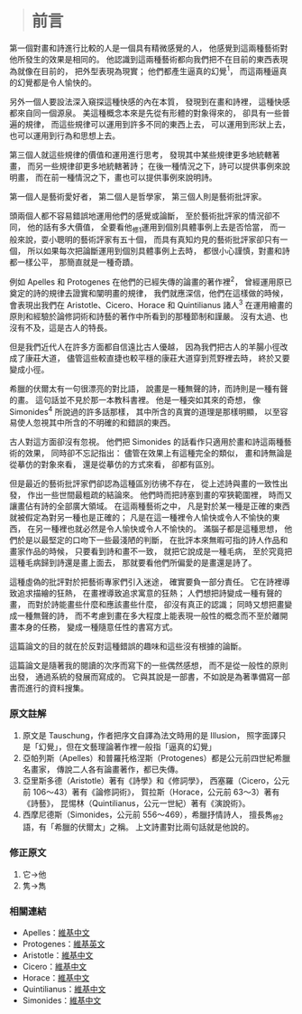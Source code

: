 > # 前言 #

第一個對畫和詩進行比較的人是一個具有精微感覺的人，
他感覺到這兩種藝術對他所發生的效果是相同的。
他認識到這兩種藝術都向我們把不在目前的東西表現為就像在目前的，
把外型表現為現實；
他們都產生逼真的幻覺<sup>1</sup>，
而這兩種逼真的幻覺都是令人愉快的。

另外一個人要設法深入窺探這種快感的內在本質，
發現到在畫和詩裡，
這種快感都來自同一個源泉。
美這種概念本來是先從有形體的對象得來的，
卻具有一些普遍的規律，
而這些規律可以運用到許多不同的東西上去，
可以運用到形狀上去，
也可以運用到行為和思想上去。

第三個人就這些規律的價值和運用進行思考，
發現其中某些規律更多地統轄著畫，
而另一些規律卻更多地統轄著詩；
在後一種情況之下，詩可以提供事例來說明畫，
而在前一種情況之下，畫也可以提供事例來說明詩。

第一個人是藝術愛好者，
第二個人是哲學家，
第三個人則是藝術批評家。

頭兩個人都不容易錯誤地運用他們的感覺或論斷，
至於藝術批評家的情況卻不同，
他的話有多大價值，
全要看他<sub>修1</sub>運用到個別具體事例上去是否恰當，
而一般來說，耍小聰明的藝術評家有五十個，
而具有真知灼見的藝術批評家卻只有一個，
所以如果每次把論斷運用到個別具體事例上去時，
都很小心謹慎，對畫和詩都一樣公平，
那簡直就是一種奇蹟。

例如 Apelles 和 Protogenes 在他們的已經失傳的論畫的著作裡<sup>2</sup>，
曾經運用原已奠定的詩的規律去證實和闡明畫的規律，
我們就應深信，他們在這樣做的時候，
會表現出我們在 Aristotle、Cicero、Horace 和 Quintilianus 諸人<sup>3</sup>
在運用繪畫的原則和經驗於論修詞術和詩藝的著作中所看到的那種節制和謹嚴。
沒有太過、也沒有不及，這是古人的特長。

但是我們近代人在許多方面都自信遠比古人優越，
因為我們把古人的羊腸小徑改成了康莊大道，
儘管這些較直捷也較平穩的康莊大道穿到荒野裡去時，
終於又要變成小徑。

希臘的伏爾太有一句很漂亮的對比語，
說畫是一種無聲的詩，而詩則是一種有聲的畫。
這句話並不見於那一本教科書裡。
他是一種突如其來的奇想，
像 Simonides<sup>4</sup> 所說過的許多話那樣，
其中所含的真實的道理是那樣明顯，
以至容易使人忽視其中所含的不明確的和錯誤的東西。

古人對這方面卻沒有忽視。
他們把 Simonides 的話看作只適用於畫和詩這兩種藝術的效果，
同時卻不忘記指出：
儘管在效果上有這種完全的類似，
畫和詩無論是從摹仿的對象來看，
還是從摹仿的方式來看，
卻都有區別。

但是最近的藝術批評家們卻認為這種區別彷彿不存在，
從上述詩與畫的一致性出發，
作出一些世間最粗疏的結論來。
他們時而把詩塞到畫的窄狹範圍裡，
時而又讓畫佔有詩的全部廣大領域。
在這兩種藝術之中，
凡是對於某一種是正確的東西就被假定為對另一種也是正確的；
凡是在這一種裡令人愉快或令人不愉快的東西，
在另一種裡也就必然是令人愉快或令人不愉快的。
滿腦子都是這種思想，
他們於是以最堅定的口吻下一些最淺陋的判斷，
在批評本來無暇可指的詩人作品和畫家作品的時候，
只要看到詩和畫不一致，
就把它說成是一種毛病，
至於究竟把這種毛病歸到詩還是畫上面去，
那就要看他們所偏愛的是畫還是詩了。

這種虛偽的批評對於把藝術專家們引入迷途，
確實要負一部分責任。
它在詩裡導致追求描繪的狂熱，
在畫裡導致追求寓意的狂熱；
人們想把詩變成一種有聲的畫，
而對於詩能畫些什麼和應該畫些什麼，
卻沒有真正的認識；
同時又想把畫變成一種無聲的詩，
而不考慮到畫在多大程度上能表現一般性的概念而不至於離開畫本身的任務，
變成一種隨意任性的書寫方式。

這篇論文的目的就在於反對這種錯誤的趣味和這些沒有根據的論斷。

這篇論文是隨著我的閱讀的次序而寫下的一些偶然感想，
而不是從一般性的原則出發，
通過系統的發展而寫成的。
它與其說是一部書，不如說是為著準備寫一部書而進行的資料搜集。




### 原文註解 ###

1. 原文是 Tauschung，作者把序文自譯為法文時用的是 Illusion，
	照字面譯只是「幻覺」，但在文藝理論著作裡一般指「逼真的幻覺」
2. 亞帕列斯（Apelles）和普羅托格涅斯（Protogenes）都是公元前四世紀希臘名畫家，
	傳說二人各有論畫著作，都已失傳。
3. 亞里斯多德（Aristotle）著有《詩學》和《修詞學》，
	西塞羅（Cicero，公元前 106～43）著有《論修詞術》，
	賀拉斯（Horace，公元前 63～3）著有《詩藝》，
	昆惕林（Quintilianus，公元一世紀）著有《演說術》。
4. 西摩尼德斯（Simonides，公元前 556～469），希臘抒情詩人，
	擅長雋<sub>修2</sub>語，有「希臘的伏爾太」之稱。
	上文詩畫對比兩句話就是他說的。


### 修正原文 ###

1. 它→他
2. 隽→雋


### 相關連結 ###

* Apelles：[維基中文](https://zh.wikipedia.org/wiki/%E9%98%BF%E4%BD%A9%E8%8E%B1%E6%96%AF)
* Protogenes：[維基英文](https://en.wikipedia.org/wiki/Protogenes)
* Aristotle：[維基中文](https://zh.wikipedia.org/wiki/%E4%BA%9A%E9%87%8C%E5%A3%AB%E5%A4%9A%E5%BE%B7)
* Cicero：[維基中文](https://zh.wikipedia.org/wiki/%E8%A5%BF%E5%A1%9E%E7%BD%97)
* Horace：[維基中文](https://zh.wikipedia.org/wiki/%E8%B4%BA%E6%8B%89%E6%96%AF)
* Quintilianus：[維基中文](https://zh.wikipedia.org/wiki/%E6%98%86%E6%8F%90%E5%88%A9%E5%AE%89)
* Simonides：[維基中文](https://zh.wikipedia.org/wiki/%E8%A5%BF%E8%8E%AB%E5%B0%BC%E5%BE%B7%E6%96%AF)
